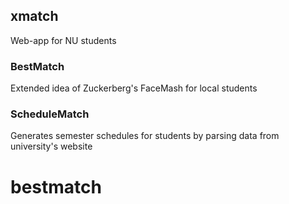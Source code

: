 ## xmatch
Web-app for NU students


### BestMatch
Extended idea of Zuckerberg's FaceMash for local students


### ScheduleMatch
Generates semester schedules for students by parsing data from university's website
# bestmatch
